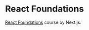 # React Foundations
[React Foundations](https://nextjs.org/learn/react-foundations) course by Next.js.
